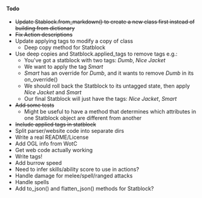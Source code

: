 #### Todo

* ~~Update Stablock.from_markdown() to create a new class first instead of building from dictionary~~
* ~~Fix Action descriptions~~
* Update applying tags to modify a copy of class
    * Deep copy method for Statblock
* Use deep copies and Statblock.applied_tags to remove tags e.g.:
    * You've got a statblock with two tags: *Dumb*, *Nice Jacket*
    * We want to apply the tag *Smart*
    * *Smart* has an override for *Dumb*, and it wants to remove *Dumb* in its on_override()
    * We should roll back the Statblock to its untagged state, then apply *Nice Jacket* and *Smart*
    * Our final Statblock will just have the tags: *Nice Jacket*, *Smart*
* ~~Add some tests~~
    * Might be useful to have a method that determines which attributes in one Statblock object
    are different from another
* ~~Include applied tags in statblock~~
* Split parser/website code into separate dirs
* Write a real README/License
* Add OGL info from WotC
* Get web code actually working
* Write tags!
* Add burrow speed
* Need to infer skills/ability score to use in actions?
* Handle damage for melee/spell/ranged attacks
* Handle spells
* Add to_json() and flatten_json() methods for Statblock? 
